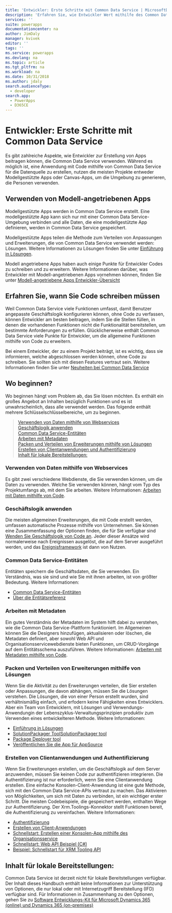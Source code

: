 ```yaml
---
title: 'Entwickler: Erste Schritte mit Common Data Service | MicrosoftDocs'
description: 'Erfahren Sie, wie Entwickler Wert mithilfe des Common Data Service in PowerApps hinzufügen können.'
services: ''
suite: powerapps
documentationcenter: na
author: JimDaly
manager: kvivek
editor: ''
tags: ''
ms.service: powerapps
ms.devlang: na
ms.topic: article
ms.tgt_pltfrm: na
ms.workload: na
ms.date: 10/31/2018
ms.author: jdaly
search.audienceType:
  - developer
search.app:
  - PowerApps
  - D365CE
---
```


# <a name="developers-get-started-with-common-data-service"></a>Entwickler: Erste Schritte mit Common Data Service

Es gibt zahlreiche Aspekte, wie Entwickler zur Erstellung von Apps beitragen können, die Common Data Service verwenden. Während es möglich ist, eine Anwendung mit Code mithilfe von Common Data Service für die Datenquelle zu erstellen, nutzen die meisten Projekte entweder Modellgestützte Apps oder Canvas-Apps, um die Umgebung zu generieren, die Personen verwenden. 

## <a name="working-with-model-driven-apps"></a>Verwenden von Modell-angetriebenen Apps

Modellgestützte Apps werden in Common Data Service erstellt. Eine modellgestützte App kann sich nur mit einer Common Data Service-Umgebung verbinden und alle Daten, die eine modellgestützte App definieren, werden in Common Data Service gespeichert.

Modellgestützte Apps teilen die Methode zum Verteilen von Anpassungen und Erweiterungen, die von Common Data Service verwendet werden: Lösungen. Weitere Informationen zu Lösungen finden Sie unter [Einführung in Lösungen](introduction-solutions.md).

Modell angetriebene Apps haben auch einige Punkte für Entwickler Codes zu schreiben und zu erweitern. Weitere Informationen darüber, was Entwickler mit Modell-angetriebenen Apps vornehmen können, finden Sie unter [Modell-angetriebene Apps Entwickler-Übersicht](../model-driven-apps/overview.md)

## <a name="understand-when-to-write-code"></a>Erfahren Sie, wann Sie Code schreiben müssen

Weil Common Data Service viele Funktionen umfasst, damit Benutzer angepasste Geschäftslogik konfigurieren können, ohne Code zu verfassen, können Entwickler am besten beitragen, indem Sie die Stellen füllen, in denen die vorhandenen Funktionen nicht die Funktionalität bereitstellen, um bestimmte Anforderungen zu erfüllen. Glücklicherweise enthält Common Data Service viele Punkte für Entwickler, um die allgemeine Funktionen mithilfe von Code zu erweitern.

Bei einem Entwickler, der zu einem Projekt beiträgt, ist es wichtig, dass sie informieren, welche abgeschlossen werden können, ohne Code zu schreiben. Sie sollten sich mit diesen Features vertraut sein. Weitere Informationen finden Sie unter [Neuheiten bei Common Data Service](../../maker/common-data-service/data-platform-intro.md)

## <a name="where-to-begin"></a>Wo beginnen?

Wo beginnen hängt vom Problem ab, das Sie lösen möchten. Es enthält ein großes Angebot an Inhalten bezüglich Funktionen und es ist unwahrscheinlich, dass alle verwendet werden. Das folgende enthält mehrere Schlüsselschlüsselbereiche, um zu beginnen.

> [Verwenden von Daten mithilfe von Webservices](#work-with-data-using-web-services)<br/>
> [Geschäftslogik anwenden](#applying-business-logic)<br/>
> [Common Data Service-Entitäten](#cds-for-apps-entities)<br/>
> [Arbeiten mit Metadaten](#work-with-metadata)<br/>
> [Packen und Verteilen von Erweiterungen mithilfe von Lösungen](#use-solutions-to-package-and-distribute-extensions)<br/>
> [Erstellen von Clientanwendungen und Authentifizierung](#create-client-applications-and-authentication)<br/>
> [Inhalt für lokale Bereitstellungen:](#content-for-on-premises-deployments)<br/>

### <a name="work-with-data-using-web-services"></a>Verwenden von Daten mithilfe von Webservices

Es gibt zwei verschiedene Webdienste, die Sie verwenden können, um die Daten zu verwenden. Welche Sie verwenden können, hängt vom Typ des Projektumfangs ab, mit dem Sie arbeiten. Weitere Informationen: [Arbeiten mit Daten mithilfe von Code](work-with-data-cds.md).

### <a name="applying-business-logic"></a>Geschäftslogik anwenden

Die meisten allgemeinen Erweiterungen, die mit Code erstellt werden, umfassen automatische Prozesse mithilfe von Unternehmen. Sie können eine Zusammenfassung der Optionen finden, die für Sie verfügbar sind [Wenden Sie Geschäftslogik von Code an](apply-business-logic-with-code.md). Jeder dieser Ansätze wird normalerweise nach Ereignissen ausgelöst, die auf dem Server ausgeführt werden, und das [Ereignisframework](event-framework.md) ist dann von Nutzen.

### <a name="common-data-service-entities"></a>Common Data Service-Entitäten

Entitäten speichern die Geschäftsdaten, die Sie verwenden. Ein Verständnis, was sie sind und wie Sie mit ihnen arbeiten, ist von größter Bedeutung.
Weitere Informationen:

- [Common Data Service-Entitäten](entities.md)
- [Über die Entitätsreferenz](reference/about-entity-reference.md)

### <a name="work-with-metadata"></a>Arbeiten mit Metadaten

Ein gutes Verständnis der Metadaten im System hilft dabei zu verstehen, wie die Common Data Service-Plattform funktioniert. Im Allgemeinen können Sie die Designers hinzufügen, aktualisieren oder löschen, die Metadaten definiert, aber sowohl Web API und Organisationsservicewebdienste bieten Funktionen, um CRUD-Vorgänge auf dem Entitätsschema auszuführen. Weitere Informationen: [Arbeiten mit Metadaten mithilfe von Code](metadata-services.md). 

### <a name="use-solutions-to-package-and-distribute-extensions"></a>Packen und Verteilen von Erweiterungen mithilfe von Lösungen

Wenn Sie die Aktivität zu den Erweiterungen verteilen, die Sier erstellen oder Anpassungen, die davon abhängen, müssen Sie die Lösungen verstehen. Die Lösungen, die von einer Person erstellt wurden, sind verhältnismäßig einfach, und erfodern keine Fähigkeiten eines Entwicklers. Aber ein Team von Entwicklern, mit Lösungen und Verwendungs-Anwendungin der Lebenszyklus-Verwaltungsprinzipien produktiv zum Verwenden eines entwickelteren Methode. Weitere Informationen:

 - [Einführung in Lösungen](introduction-solutions.md)
 - [SolutionPackager ToolSolutionPackager tool](compress-extract-solution-file-solutionpackager.md)
 - [Package Deployer tool](./package-deployer/create-packages-package-deployer.md)
 - [Veröffentlichen Sie die App für AppSource](publish-app-appsource.md)

### <a name="create-client-applications-and-authentication"></a>Erstellen von Clientanwendungen und Authentifizierung

Wenn Sie Erweiterungen erstellen, um die Geschäftslogik auf dem Server anzuwenden, müssen Sie keinen Code zur authentifizieren integrieren. Die Authentifizierung ist nur erforderlich, wenn Sie eine Clientanwendung erstellen. Eine einfache Konsolen-Client-Anwendung ist eine gute Methode, sich mit den Common Data Service-APIs vertraut zu machen. Das Aktivieren von Möglichkeiten, um sich mit Daten zu verbinden, ist ein wichtiger erster Schritt. Die meisten Codebeispiele, die gespeichert werden, enthalten Wege zur Authentifizierung. Der Xrm.Toolings-Konnektor stellt Funktionen bereit, die Authentifizierung zu vereinfachen. Weitere Informationen:

- [Authentifizierung](authentication.md)
- [Erstellen von Client-Anwendungen](connect-cds.md)
- [Schnellstart: Erstellen einer Konsolen-App mithilfe des Organisationsservice](org-service/quick-start-org-service-console-app.md)
- [Schnellstart: Web API Beispiel (C#)](webapi/quick-start-console-app-csharp.md)
- [Beispiel: Schnellstart für XRM Tooling API](xrm-tooling/sample-quick-start-xrm-tooling-api.md)

## <a name="content-for-on-premises-deployments"></a>Inhalt für lokale Bereitstellungen:

Common Data Service ist derzeit nicht für lokale Bereitstellungen verfügbar. Der Inhalt dieses Handbuch enthält keine Informationen zur Unterstützung von Optionen, die nur lokal oder mit Internetzugriff Bereitstellung (IFD) verfügbar sind. Für Informationen in Zusammenhang zu den Optionen, gehen Sie zu [Software Entwicklungs-Kit für Microsoft Dynamics 365 (online) und Dynamics 365 (on-premises)](https://msdn.microsoft.com/library/hh547453.aspx)